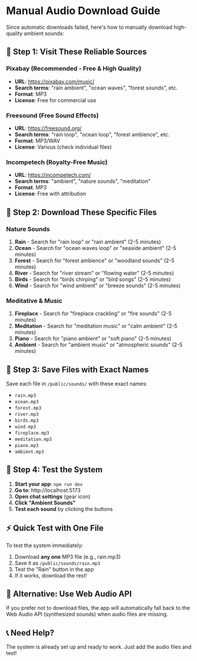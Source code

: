 # Manual Audio Download Guide

Since automatic downloads failed, here's how to manually download high-quality ambient sounds:

## 🎵 **Step 1: Visit These Reliable Sources**

### **Pixabay** (Recommended - Free & High Quality)
- **URL**: https://pixabay.com/music/
- **Search terms**: "rain ambient", "ocean waves", "forest sounds", etc.
- **Format**: MP3
- **License**: Free for commercial use

### **Freesound** (Free Sound Effects)
- **URL**: https://freesound.org/
- **Search terms**: "rain loop", "ocean loop", "forest ambience", etc.
- **Format**: MP3/WAV
- **License**: Various (check individual files)

### **Incompetech** (Royalty-Free Music)
- **URL**: https://incompetech.com/
- **Search terms**: "ambient", "nature sounds", "meditation"
- **Format**: MP3
- **License**: Free with attribution

## 🎯 **Step 2: Download These Specific Files**

### **Nature Sounds**
1. **Rain** - Search for "rain loop" or "rain ambient" (2-5 minutes)
2. **Ocean** - Search for "ocean waves loop" or "seaside ambient" (2-5 minutes)
3. **Forest** - Search for "forest ambience" or "woodland sounds" (2-5 minutes)
4. **River** - Search for "river stream" or "flowing water" (2-5 minutes)
5. **Birds** - Search for "birds chirping" or "bird songs" (2-5 minutes)
6. **Wind** - Search for "wind ambient" or "breeze sounds" (2-5 minutes)

### **Meditative & Music**
1. **Fireplace** - Search for "fireplace crackling" or "fire sounds" (2-5 minutes)
2. **Meditation** - Search for "meditation music" or "calm ambient" (2-5 minutes)
3. **Piano** - Search for "piano ambient" or "soft piano" (2-5 minutes)
4. **Ambient** - Search for "ambient music" or "atmospheric sounds" (2-5 minutes)

## 📁 **Step 3: Save Files with Exact Names**

Save each file in `/public/sounds/` with these exact names:
- `rain.mp3`
- `ocean.mp3`
- `forest.mp3`
- `river.mp3`
- `birds.mp3`
- `wind.mp3`
- `fireplace.mp3`
- `meditation.mp3`
- `piano.mp3`
- `ambient.mp3`

## 🧪 **Step 4: Test the System**

1. **Start your app**: `npm run dev`
2. **Go to**: http://localhost:5173
3. **Open chat settings** (gear icon)
4. **Click "Ambient Sounds"**
5. **Test each sound** by clicking the buttons

## ⚡ **Quick Test with One File**

To test the system immediately:
1. Download **any one** MP3 file (e.g., rain.mp3)
2. Save it as `/public/sounds/rain.mp3`
3. Test the "Rain" button in the app
4. If it works, download the rest!

## 🔧 **Alternative: Use Web Audio API**

If you prefer not to download files, the app will automatically fall back to the Web Audio API (synthesized sounds) when audio files are missing.

## 📞 **Need Help?**

The system is already set up and ready to work. Just add the audio files and test!
